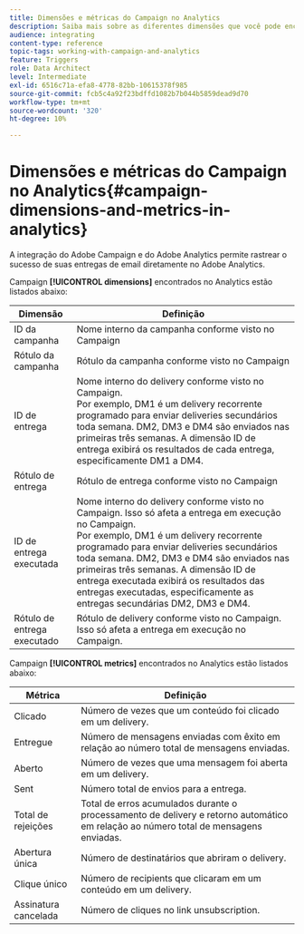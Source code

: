 ```yaml
---
title: Dimensões e métricas do Campaign no Analytics
description: Saiba mais sobre as diferentes dimensões que você pode encontrar no Adobe Analytics para começar a rastrear seus deliveries de email do Adobe Campaign.
audience: integrating
content-type: reference
topic-tags: working-with-campaign-and-analytics
feature: Triggers
role: Data Architect
level: Intermediate
exl-id: 6516c71a-efa8-4778-82bb-10615378f985
source-git-commit: fcb5c4a92f23bdffd1082b7b044b5859dead9d70
workflow-type: tm+mt
source-wordcount: '320'
ht-degree: 10%

---
```


# Dimensões e métricas do Campaign no Analytics{#campaign-dimensions-and-metrics-in-analytics}

A integração do Adobe Campaign e do Adobe Analytics permite rastrear o sucesso de suas entregas de email diretamente no Adobe Analytics.

Campaign **[!UICONTROL dimensions]** encontrados no Analytics estão listados abaixo:

<table> 
 <thead> 
  <tr> 
   <th> Dimensão<br /> </th> 
   <th> Definição<br /> </th> 
  </tr> 
 </thead> 
 <tbody> 
  <tr> 
   <td> ID da campanha<br /> </td> 
   <td> Nome interno da campanha conforme visto no Campaign<br /> </td> 
  </tr> 
  <tr> 
   <td> Rótulo da campanha<br /> </td> 
   <td> Rótulo da campanha conforme visto no Campaign<br /> </td> 
  </tr> 
  <tr> 
   <td> ID de entrega<br /> </td> 
   <td> Nome interno do delivery conforme visto no Campaign.<br /> Por exemplo, DM1 é um delivery recorrente programado para enviar deliveries secundários toda semana. DM2, DM3 e DM4 são enviados nas primeiras três semanas. A dimensão ID de entrega exibirá os resultados de cada entrega, especificamente DM1 a DM4. <br /> </td> 
  </tr> 
  <tr> 
   <td> Rótulo de entrega<br /> </td> 
   <td> Rótulo de entrega conforme visto no Campaign<br /> </td> 
  </tr> 
  <tr> 
   <td> ID de entrega executada<br /> </td> 
   <td> Nome interno do delivery conforme visto no Campaign. Isso só afeta a entrega em execução no Campaign.<br /> Por exemplo, DM1 é um delivery recorrente programado para enviar deliveries secundários toda semana. DM2, DM3 e DM4 são enviados nas primeiras três semanas. A dimensão ID de entrega executada exibirá os resultados das entregas executadas, especificamente as entregas secundárias DM2, DM3 e DM4. <br /> </td> 
  </tr> 
  <tr> 
   <td> Rótulo de entrega executado<br /> </td> 
   <td> Rótulo de delivery conforme visto no Campaign. Isso só afeta a entrega em execução no Campaign.<br /> </td> 
  </tr> 
 </tbody> 
</table>

Campaign **[!UICONTROL metrics]** encontrados no Analytics estão listados abaixo:

<table> 
 <thead> 
  <tr> 
   <th> Métrica<br /> </th> 
   <th> Definição<br /> </th> 
  </tr> 
 </thead> 
 <tbody> 
  <tr> 
   <td> Clicado<br /> </td> 
   <td> Número de vezes que um conteúdo foi clicado em um delivery.<br /> </td> 
  </tr> 
  <tr> 
   <td> Entregue<br /> </td> 
   <td> Número de mensagens enviadas com êxito em relação ao número total de mensagens enviadas.<br /> </td> 
  </tr> 
  <tr> 
   <td> Aberto<br /> </td> 
   <td> Número de vezes que uma mensagem foi aberta em um delivery.<br /> </td> 
  </tr> 
  <tr> 
   <td> Sent<br /> </td> 
   <td> Número total de envios para a entrega.<br /> </td> 
  </tr> 
  <tr> 
   <td> Total de rejeições<br /> </td> 
   <td> Total de erros acumulados durante o processamento de delivery e retorno automático em relação ao número total de mensagens enviadas.<br /> </td> 
  </tr> 
  <tr> 
   <td> Abertura única<br /> </td> 
   <td> Número de destinatários que abriram o delivery.<br /> </td> 
  </tr> 
  <tr> 
   <td> Clique único<br /> </td> 
   <td> Número de recipients que clicaram em um conteúdo em um delivery.<br /> </td> 
  </tr> 
  <tr> 
   <td> Assinatura cancelada<br /> </td> 
   <td> Número de cliques no link unsubscription.<br /> </td> 
  </tr> 
 </tbody> 
</table>

